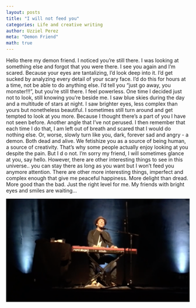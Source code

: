 ```yaml
---
layout: posts
title: "I will not feed you"
categories: Life and creative writing
author: Uzziel Perez
meta: "Demon Friend"
math: true
---
```



Hello there my demon friend. I noticed you’re still there. I was looking at something else and forgot that you were there. I see you again and I’m scared. Because your eyes are tantalizing, I’d look deep into it. I’d get sucked by analyzing every detail of your scary face. I’d do this for hours at a time, not be able to do anything else. I’d tell you “just go away, you monster!!!”, but you’re still there. I feel powerless. One time I decided just not to look, still knowing you’re beside me. I saw blue skies during the day and a multitude of stars at night. I saw brighter eyes, less complex than yours but nonetheless beautiful. I sometimes still turn around and get tempted to look at you more. Because I thought there’s a part of you I have not seen before. Another angle that I’ve not perused. I then remember that each time I do that, I am left out of breath and scared that I would do nothing else. Or, worse, slowly turn like you, dark, forever sad and angry - a demon. Both dead and alive. We fetishize you as a source of being human, a source of creativity. That’s why some people actually enjoy looking at you despite the pain. But I d o not. I’m sorry my friend, I will sometimes glance at you, say hello. However, there are other interesting things to see in this universe.. you can stay there as long as you want but I won’t feed you anymore attention.   There are other more interesting things, imperfect and complex enough that give me peaceful happiness. More delight than dread. More good than the bad. Just the right level for me. My friends with bright eyes and smiles are waiting…

[![IMAGE ALT TEXT HERE](../images/myownshit_mraz.png)](https://www.youtube.com/watch?v=NJ8mWOb3Pro)
